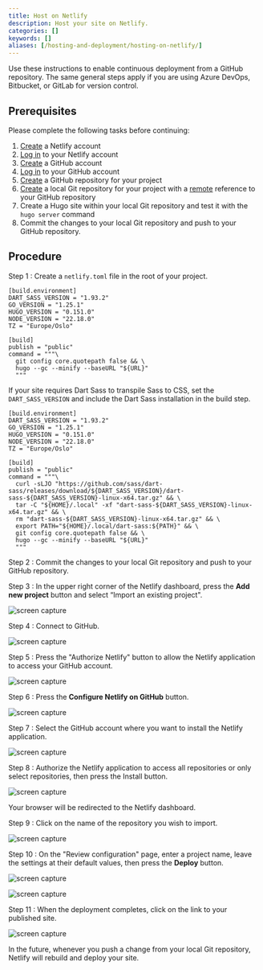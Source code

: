 ```yaml
---
title: Host on Netlify
description: Host your site on Netlify.
categories: []
keywords: []
aliases: [/hosting-and-deployment/hosting-on-netlify/]
---
```


Use these instructions to enable continuous deployment from a GitHub repository. The same general steps apply if you are using Azure DevOps, Bitbucket, or GitLab for version control.

## Prerequisites

Please complete the following tasks before continuing:

1. [Create](https://app.netlify.com/signup) a Netlify account
1. [Log in](https://app.netlify.com/login) to your Netlify account
1. [Create](https://github.com/signup) a GitHub account
1. [Log in](https://github.com/login) to your GitHub account
1. [Create](https://github.com/new) a GitHub repository for your project
1. [Create](https://git-scm.com/docs/git-init) a local Git repository for your project with a [remote](https://git-scm.com/docs/git-remote) reference to your GitHub repository
1. Create a Hugo site within your local Git repository and test it with the `hugo server` command
1. Commit the changes to your local Git repository and push to your GitHub repository.

## Procedure

<!-- Using "text" as the code block language because "toml" looks terrible. -->

Step 1
: Create a `netlify.toml` file in the root of your project.

  ```text {file="netlify.toml" copy=true}
  [build.environment]
  DART_SASS_VERSION = "1.93.2"
  GO_VERSION = "1.25.1"
  HUGO_VERSION = "0.151.0"
  NODE_VERSION = "22.18.0"
  TZ = "Europe/Oslo"

  [build]
  publish = "public"
  command = """\
    git config core.quotepath false && \
    hugo --gc --minify --baseURL "${URL}"
    """
  ```

  If your site requires Dart Sass to transpile Sass to CSS, set the `DART_SASS_VERSION` and include the Dart Sass installation in the build step.

  ```text {file="netlify.toml" copy=true}
  [build.environment]
  DART_SASS_VERSION = "1.93.2"
  GO_VERSION = "1.25.1"
  HUGO_VERSION = "0.151.0"
  NODE_VERSION = "22.18.0"
  TZ = "Europe/Oslo"

  [build]
  publish = "public"
  command = """\
    curl -sLJO "https://github.com/sass/dart-sass/releases/download/${DART_SASS_VERSION}/dart-sass-${DART_SASS_VERSION}-linux-x64.tar.gz" && \
    tar -C "${HOME}/.local" -xf "dart-sass-${DART_SASS_VERSION}-linux-x64.tar.gz" && \
    rm "dart-sass-${DART_SASS_VERSION}-linux-x64.tar.gz" && \
    export PATH="${HOME}/.local/dart-sass:${PATH}" && \
    git config core.quotepath false && \
    hugo --gc --minify --baseURL "${URL}"
    """
  ```

Step 2
: Commit the changes to your local Git repository and push to your GitHub repository.

Step 3
: In the upper right corner of the Netlify dashboard, press the **Add new project** button and select “Import an existing project".

  ![screen capture](netlify-01.png)

Step 4
: Connect to GitHub.

  ![screen capture](netlify-02.png)

Step 5
: Press the "Authorize Netlify" button to allow the Netlify application to access your GitHub account.

  ![screen capture](netlify-03.png)

Step 6
: Press the **Configure Netlify on GitHub** button.
  
  ![screen capture](netlify-04.png)

Step 7
: Select the GitHub account where you want to install the Netlify application.

  ![screen capture](netlify-05.png)

Step 8
: Authorize the Netlify application to access all repositories or only select repositories, then press the Install button.

  ![screen capture](netlify-06.png)

Your browser will be redirected to the Netlify dashboard.

Step 9
: Click on the name of the repository you wish to import.

  ![screen capture](netlify-07.png)

Step 10
: On the "Review configuration" page, enter a project name, leave the settings at their default values, then press the **Deploy** button.

  ![screen capture](netlify-08.png)

  ![screen capture](netlify-09.png)

Step 11
: When the deployment completes, click on the link to your published site.

  ![screen capture](netlify-10.png)

In the future, whenever you push a change from your local Git repository, Netlify will rebuild and deploy your site.
